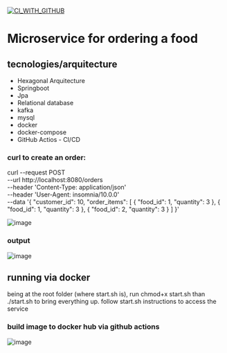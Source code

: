 [![CI_WITH_GITHUB](https://github.com/lcmartins/food/actions/workflows/docker-publish.yml/badge.svg)](https://github.com/lcmartins/food/actions/workflows/docker-publish.yml)
# Microservice for ordering a food

## tecnologies/arquitecture

- Hexagonal Arquitecture
- Springboot
- Jpa
- Relational database
- kafka
- mysql
- docker
- docker-compose
- GitHub Actios - CI/CD

### curl to create an order:

curl --request POST \
  --url http://localhost:8080/orders \
  --header 'Content-Type: application/json' \
  --header 'User-Agent: insomnia/10.0.0' \
  --data '{
	"customer_id": 10,
	"order_items": [
		{
			"food_id": 1,
			"quantity": 3
		},
		{
			"food_id": 1,
			"quantity": 3
		},
		{
			"food_id": 2,
			"quantity": 3
		}
	]
}'

![image](https://github.com/user-attachments/assets/f657422f-b413-490a-a36d-dbbfab2a2669)

### output
![image](https://github.com/user-attachments/assets/85a03531-a68f-4bc4-b478-68bbeed646e1)

## running via docker
being at the root folder (where start.sh is), run chmod+x start.sh
than ./start.sh to bring everything up. follow start.sh instructions to access the service


### build image to docker hub via github actions
![image](https://github.com/user-attachments/assets/82829bf3-826f-4585-a304-8dcb3be4c2c3)
